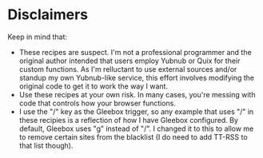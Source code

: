 # Disclaimers
Keep in mind that:
* These recipes are suspect.  I'm not a professional programmer and the original author intended that users employ Yubnub or Quix for their custom functions.  As I'm relluctant to use external sources and/or standup my own Yubnub-like service, this effort involves modifying the original code to get it to work the way I want.
* Use these recipes at your own risk.  In many cases, you're messing with code that controls how your browser functions.
* I use the "/" key as the Gleebox trigger, so any example that uses "/" in these recipies is a reflection of how I have Gleebox configured.  By default, Gleebox uses "g" instead of "/".  I changed it to this to allow me to remove certain sites from the blacklist (I do need to add TT-RSS to that list though).
